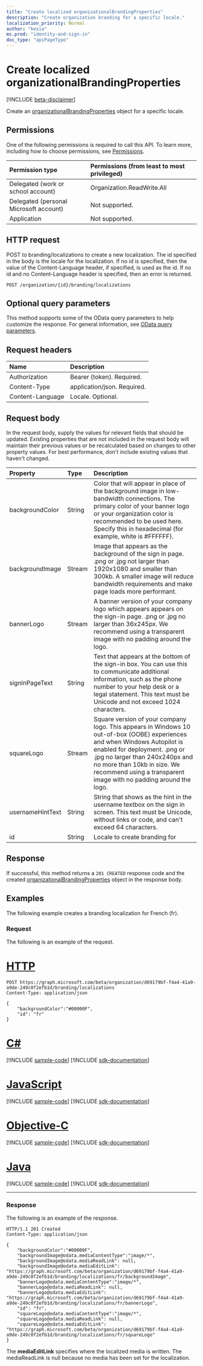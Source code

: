 ```yaml
---
title: "Create localized organizationalBrandingProperties"
description: "Create organization branding for a specific locale."
localization_priority: Normal
author: "kexia"
ms.prod: "identity-and-sign-in"
doc_type: "apiPageType"
---
```


# Create localized organizationalBrandingProperties

[!INCLUDE [beta-disclaimer](../../includes/beta-disclaimer.md)]

Create an [organizationalBrandingProperties](../resources/organizationalbrandingproperties.md) object for a specific locale.

## Permissions

One of the following permissions is required to call this API. To learn more, including how to choose permissions, see [Permissions](/graph/permissions-reference).

| Permission type                        | Permissions (from least to most privileged) |
|:---------------------------------------|:--------------------------------------------|
| Delegated (work or school account)     | Organization.ReadWrite.All |
| Delegated (personal Microsoft account) | Not supported. |
| Application                            | Not supported. |

## HTTP request

POST to branding/localizations to create a new localization. The id specified in the body is the locale for the localization. If no id is specified, then the value of the Content-Language header, if specified, is used as the id. If no id and no Content-Language header is specified, then an error is returned.
<!-- { "blockType": "ignored" } -->

```http
POST /organization/{id}/branding/localizations
```

## Optional query parameters

This method supports some of the OData query parameters to help customize the response. For general information, see [OData query parameters](/graph/query-parameters).

## Request headers

| Name      |Description|
|:----------|:----------|
| Authorization | Bearer {token}. Required. |
| Content-Type  | application/json. Required.  |
| Content-Language  | Locale. Optional.  |

## Request body

In the request body, supply the values for relevant fields that should be updated. Existing properties that are not included in the request body will maintain their previous values or be recalculated based on changes to other property values. For best performance, don't include existing values that haven't changed.

| Property     | Type        | Description |
|:-------------|:------------|:------------|
|backgroundColor|String|Color that will appear in place of the background image in low-bandwidth connections. The primary color of your banner logo or your organization color is recommended to be used here. Specify this in hexadecimal (for example, white is #FFFFFF).|
|backgroundImage|Stream|Image that appears as the background of the sign in page. .png or .jpg not larger than 1920x1080 and smaller than 300kb. A smaller image will reduce bandwidth requirements and make page loads more performant.|
|bannerLogo|Stream|A banner version of your company logo which appears appears on the sign-in page. .png or .jpg no larger than 36x245px. We recommend using a transparent image with no padding around the logo.|
|signInPageText|String|Text that appears at the bottom of the sign-in box. You can use this to communicate additional information, such as the phone number to your help desk or a legal statement. This text must be Unicode and not exceed 1024 characters.|
|squareLogo|Stream|Square version of your company logo. This appears in Windows 10 out-of-box (OOBE) experiences and when Windows Autopilot is enabled for deployment. .png or .jpg no larger than 240x240px and no more than 10kb in size. We recommend using a transparent image with no padding around the logo.|
|usernameHintText|String|String that shows as the hint in the username textbox on the sign in screen. This text must be Unicode, without links or code, and can't exceed 64 characters.|
|id|String|Locale to create branding for|

## Response

If successful, this method returns a `201 CREATED` response code and the created [organizationalBrandingProperties](../resources/organizationalbrandingproperties.md) object in the response body.

## Examples

The following example creates a branding localization for French (fr).

### Request

The following is an example of the request.

# [HTTP](#tab/http)
<!-- {
  "blockType": "request",
  "name": "get_organizationalbrandingproperties_7"
}-->

```http
POST https://graph.microsoft.com/beta/organization/d69179bf-f4a4-41a9-a9de-249c0f2efb1d/branding/localizations
Content-Type: application/json

{
    "backgroundColor":"#00000F",
    "id": "fr"
}
```
# [C#](#tab/csharp)
[!INCLUDE [sample-code](../includes/snippets/csharp/get-organizationalbrandingproperties-7-csharp-snippets.md)]
[!INCLUDE [sdk-documentation](../includes/snippets/snippets-sdk-documentation-link.md)]

# [JavaScript](#tab/javascript)
[!INCLUDE [sample-code](../includes/snippets/javascript/get-organizationalbrandingproperties-7-javascript-snippets.md)]
[!INCLUDE [sdk-documentation](../includes/snippets/snippets-sdk-documentation-link.md)]

# [Objective-C](#tab/objc)
[!INCLUDE [sample-code](../includes/snippets/objc/get-organizationalbrandingproperties-7-objc-snippets.md)]
[!INCLUDE [sdk-documentation](../includes/snippets/snippets-sdk-documentation-link.md)]

# [Java](#tab/java)
[!INCLUDE [sample-code](../includes/snippets/java/get-organizationalbrandingproperties-7-java-snippets.md)]
[!INCLUDE [sdk-documentation](../includes/snippets/snippets-sdk-documentation-link.md)]

---


### Response

The following is an example of the response.

<!-- {
  "blockType": "response",
  "truncated": true,
  "@odata.type": "microsoft.graph.organizationalBrandingProperties"
} -->

```http
HTTP/1.1 201 Created
Content-Type: application/json

{
    "backgroundColor":"#00000F",
    "backgroundImage@odata.mediaContentType":"image/*",
    "backgroundImage@odata.mediaReadLink": null,
    "backgroundImage@odata.mediaEditLink": "https://graph.microsoft.com/beta/organization/d69179bf-f4a4-41a9-a9de-249c0f2efb1d/branding/localizations/fr/backgroundImage",
    "bannerLogo@odata.mediaContentType":"image/*",
    "bannerLogo@odata.mediaReadLink": null,
    "bannerLogo@odata.mediaEditLink": "https://graph.microsoft.com/beta/organization/d69179bf-f4a4-41a9-a9de-249c0f2efb1d/branding/localizations/fr/bannerLogo",
    "id": "fr",
    "squareLogo@odata.mediaContentType":"image/*",
    "squareLogo@odata.mediaReadLink": null,
    "squareLogo@odata.mediaEditLink": "https://graph.microsoft.com/beta/organization/d69179bf-f4a4-41a9-a9de-249c0f2efb1d/branding/localizations/fr/squareLogo"
}
```
The **mediaEditLink** specifies where the localized media is written. The mediaReadLink is null because no media has been set for the localization.

<!-- uuid: 16cd6b66-4b1a-43a1-adaf-3a886856ed98
2019-02-04 14:57:30 UTC -->
<!-- {
  "type": "#page.annotation",
  "description": "Get organizationalBrandingProperties",
  "keywords": "",
  "section": "documentation",
  "tocPath": ""
}-->
